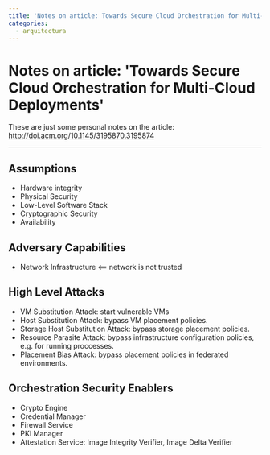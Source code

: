 ```yaml
---
title: 'Notes on article: Towards Secure Cloud Orchestration for Multi-Cloud Deployments'
categories:
  - arquitectura
---
```


Notes on article: 'Towards Secure Cloud Orchestration for Multi-Cloud Deployments'
==

These are just some personal notes on the article: http://doi.acm.org/10.1145/3195870.3195874

---

Assumptions
--
 - Hardware integrity
 - Physical Security
 - Low-Level Software Stack
 - Cryptographic Security
 - Availability

Adversary Capabilities
--
 - Network Infrastructure <== network is not trusted

High Level Attacks
--
 - VM Substitution Attack: start vulnerable VMs
 - Host Substitution Attack: bypass VM placement policies.
 - Storage Host Substitution Attack: bypass storage placement policies.
 - Resource Parasite Attack: bypass infrastructure configuration policies, e.g. for running proccesses.
 - Placement Bias Attack: bypass placement policies in federated environments.

Orchestration Security Enablers
--
 - Crypto Engine
 - Credential Manager
 - Firewall Service
 - PKI Manager
 - Attestation Service: Image Integrity Verifier, Image Delta Verifier
